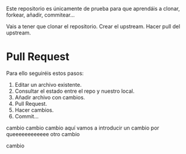 Este repositorio es únicamente de prueba para que aprendáis a clonar, forkear, añadir, commitear...

Vais a tener que clonar el repositorio.
Crear el upstream.
Hacer pull del upstream.

# Pull Request
Para ello seguiréis estos pasos:
1. Editar un archivo existente.
2. Consultar el estado entre el repo y nuestro local.
3. Añadir archivo con cambios.
5. Pull Request.
6. Hacer cambios.
7. Commit... 

cambio cambio cambio
aquí vamos a introducir un cambio
por queeeeeeeeeeee
otro cambio


cambio
